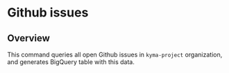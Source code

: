 # Github issues


## Overview
This command queries all open Github issues in `kyma-project` organization, and generates BigQuery table with this data.
